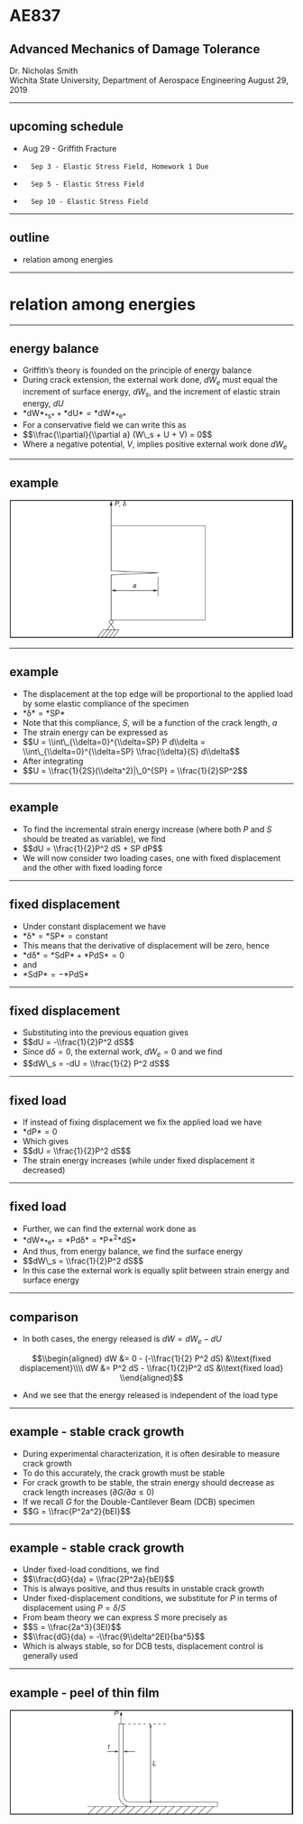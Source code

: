 # AE837
## Advanced Mechanics of Damage Tolerance
Dr. Nicholas Smith<br/>
Wichita State University, Department of Aerospace Engineering
August 29, 2019

----
## upcoming schedule

-   Aug 29 - Griffith Fracture
-		Sep 3 - Elastic Stress Field, Homework 1 Due
-		Sep 5 - Elastic Stress Field
-		Sep 10 - Elastic Stress Field

----
## outline

<!-- vim-markdown-toc GFM -->

* relation among energies

<!-- vim-markdown-toc -->

---
# relation among energies

----
## energy balance

-   Griffith’s theory is founded on the principle of energy balance
-   During crack extension, the external work done, *dW*<sub>*e*</sub> must equal the increment of surface energy, *dW*<sub>*s*</sub>, and the increment of elastic strain energy, *dU*
- <!-- .element style="list-style-type:none" -->   *dW*<sub>*s*</sub> + *dU* = *dW*<sub>*e*</sub>
-   For a conservative field we can write this as
- <!-- .element style="list-style-type:none" -->   $$\\frac{\\partial}{\\partial a} (W\_s + U + V) = 0$$
-   Where a negative potential, *V*, implies positive external work done *dW*<sub>*e*</sub>

----
## example

![single edge notched tension specimen](..\images\sent.png) <!-- .element width="70%" -->

----
## example

-   The displacement at the top edge will be proportional to the applied load by some elastic compliance of the specimen
- <!-- .element style="list-style-type:none" -->   *δ* = *SP*
-   Note that this compliance, *S*, will be a function of the crack length, *a*
-   The strain energy can be expressed as
- <!-- .element style="list-style-type:none" -->   $$U = \\int\_{\\delta=0}^{\\delta=SP} P d\\delta = \\int\_{\\delta=0}^{\\delta=SP} \\frac{\\delta}{S} d\\delta$$
-   After integrating
- <!-- .element style="list-style-type:none" -->   $$U = \\frac{1}{2S}(\\delta^2)|\_0^{SP} = \\frac{1}{2}SP^2$$

----
## example

-   To find the incremental strain energy increase (where both *P* and *S* should be treated as variable), we find
- <!-- .element style="list-style-type:none" -->   $$dU = \\frac{1}{2}P^2 dS + SP dP$$
-   We will now consider two loading cases, one with fixed displacement and the other with fixed loading force

----
## fixed displacement

-   Under constant displacement we have
- <!-- .element style="list-style-type:none" -->   *δ* = *SP* = constant
-   This means that the derivative of displacement will be zero, hence
- <!-- .element style="list-style-type:none" -->   *dδ* = *SdP* + *PdS* = 0
-   and
- <!-- .element style="list-style-type:none" -->   *SdP* = −*PdS*

----
## fixed displacement

-   Substituting into the previous equation gives
- <!-- .element style="list-style-type:none" -->   $$dU = -\\frac{1}{2}P^2 dS$$
-   Since *dδ* = 0, the external work, *dW*<sub>*e*</sub> = 0 and we find
- <!-- .element style="list-style-type:none" -->   $$dW\_s = -dU = \\frac{1}{2} P^2 dS$$

----
## fixed load

-   If instead of fixing displacement we fix the applied load we have
- <!-- .element style="list-style-type:none" -->   *dP* = 0
-   Which gives
- <!-- .element style="list-style-type:none" -->   $$dU = \\frac{1}{2}P^2 dS$$
-   The strain energy increases (while under fixed displacement it decreased)

----
## fixed load

-   Further, we can find the external work done as
- <!-- .element style="list-style-type:none" -->   *dW*<sub>*e*</sub> = *Pdδ* = *P*<sup>2</sup>*dS*
-   And thus, from energy balance, we find the surface energy
- <!-- .element style="list-style-type:none" -->   $$dW\_s = \\frac{1}{2}P^2 dS$$
-   In this case the external work is equally split between strain energy and surface energy

----
## comparison

-   In both cases, the energy released is *dW* = *dW*<sub>*e*</sub> − *dU*

$$\\begin{aligned}
    dW &= 0 - (-\\frac{1}{2} P^2 dS) &\\text{fixed displacement}\\\\
    dW &= P^2 dS - \\frac{1}{2}P^2 dS &\\text{fixed load}
\\end{aligned}$$

-   And we see that the energy released is independent of the load type

----
## example - stable crack growth

-   During experimental characterization, it is often desirable to measure crack growth
-   To do this accurately, the crack growth must be stable
-   For crack growth to be stable, the strain energy should decrease as crack length increases (∂*G*/∂*a* ≤ 0)
-   If we recall *G* for the Double-Cantilever Beam (DCB) specimen
- <!-- .element style="list-style-type:none" -->   $$G = \\frac{P^2a^2}{bEI}$$

----
## example - stable crack growth

-   Under fixed-load conditions, we find
- <!-- .element style="list-style-type:none" -->   $$\\frac{dG}{da} = \\frac{2P^2a}{bEI}$$
-   This is always positive, and thus results in unstable crack growth
-   Under fixed-displacement conditions, we substitute for *P* in terms of displacement using *P* = *δ*/*S*
-   From beam theory we can express *S* more precisely as
- <!-- .element style="list-style-type:none" -->   $$S = \\frac{2a^3}{3EI}$$
- <!-- .element style="list-style-type:none" -->    $$\\frac{dG}{da} = -\\frac{9\\delta^2EI}{ba^5}$$
-   Which is always stable, so for DCB tests, displacement control is generally used

----
## example - peel of thin film

![example problem demonstrating peeling of a thin film](..\images\film-peel.png) <!-- .element width="70%" -->
